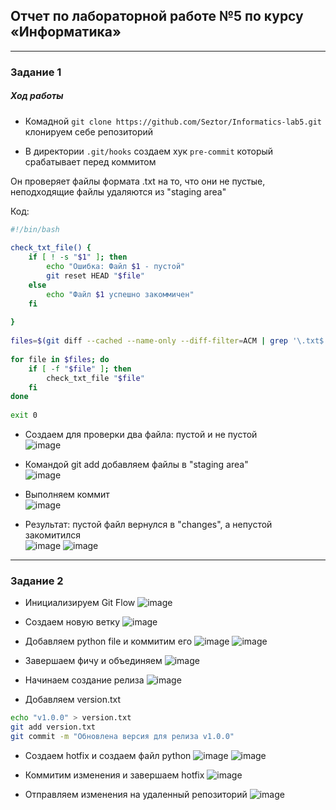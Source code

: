 ## Отчет по лабораторной работе №5 по курсу «Информатика»
---

### Задание 1

##### Ход работы

- Комадной  `git clone https://github.com/Seztor/Informatics-lab5.git`  клонируем себе репозиторий

- В директории `.git/hooks` создаем хук `pre-commit` который срабатывает перед коммитом

Он проверяет файлы формата .txt на то, что они не пустые, неподходящие файлы удаляются из "staging area"

Код:

```bash
#!/bin/bash
 
check_txt_file() {
    if [ ! -s "$1" ]; then
        echo "Ошибка: Файл $1 - пустой"
        git reset HEAD "$file"
    else
    	echo "Файл $1 успешно закоммичен"
    fi
 
}
 
files=$(git diff --cached --name-only --diff-filter=ACM | grep '\.txt$')
 
for file in $files; do
    if [ -f "$file" ]; then
        check_txt_file "$file"
    fi
done
 
exit 0
```
- Создаем для проверки два файла: пустой и не пустой                                                         
![image](https://github.com/user-attachments/assets/c66a413d-ffcf-4b58-88a3-dca77de0b368)

- Командой git add добавляем файлы в "staging area"                                                                      
![image](https://github.com/user-attachments/assets/e669fb89-687e-4d46-a10c-7096fa5f620a)

- Выполняем коммит                                                                                       
![image](https://github.com/user-attachments/assets/56307961-ed65-46e9-8cba-ff5ea42eb597)

- Результат: пустой файл вернулся в "changes", а непустой закомитился                                                    
![image](https://github.com/user-attachments/assets/19faaeed-dea6-446b-92e7-fd5938e6abd3)
![image](https://github.com/user-attachments/assets/34d5d765-44f2-43aa-b41d-55487bd71b47)

---

### Задание 2

- Инициализируем Git Flow
![image](https://github.com/user-attachments/assets/f504cbb0-bf6e-4df0-bd1f-00e8bce06ffe)

- Создаем новую ветку
![image](https://github.com/user-attachments/assets/8588b4bc-3b35-4c0e-b630-35cdb4d12265)

- Добавляем python file и коммитим его
![image](https://github.com/user-attachments/assets/a09a2039-e298-40dd-bdc4-920e8336888a)
![image](https://github.com/user-attachments/assets/b5c1fac0-ab4a-45ce-ab27-cc848604ffb9)

- Завершаем фичу и объединяем
![image](https://github.com/user-attachments/assets/c1b743b5-22e2-4879-b515-74984a508bef)

- Начинаем создание релиза
![image](https://github.com/user-attachments/assets/64e12fe0-d5e0-48fa-9032-a7f47dfdba30)
- Добавляем version.txt
```bash
echo "v1.0.0" > version.txt
git add version.txt
git commit -m "Обновлена версия для релиза v1.0.0"
```
- Создаем hotfix и создаем файл python
![image](https://github.com/user-attachments/assets/cb9f4b49-992b-4a2a-918e-284c2545b432)
![image](https://github.com/user-attachments/assets/86fe1103-07b3-476a-88ee-d46827f53d46)

- Коммитим изменения и завершаем hotfix
![image](https://github.com/user-attachments/assets/cd99182c-80e1-4aac-a3ba-606d332e2863)

- Отправляем изменения на удаленный репозиторий
![image](https://github.com/user-attachments/assets/93674386-e0ec-4a0a-ab21-b1fb7d01c076)

